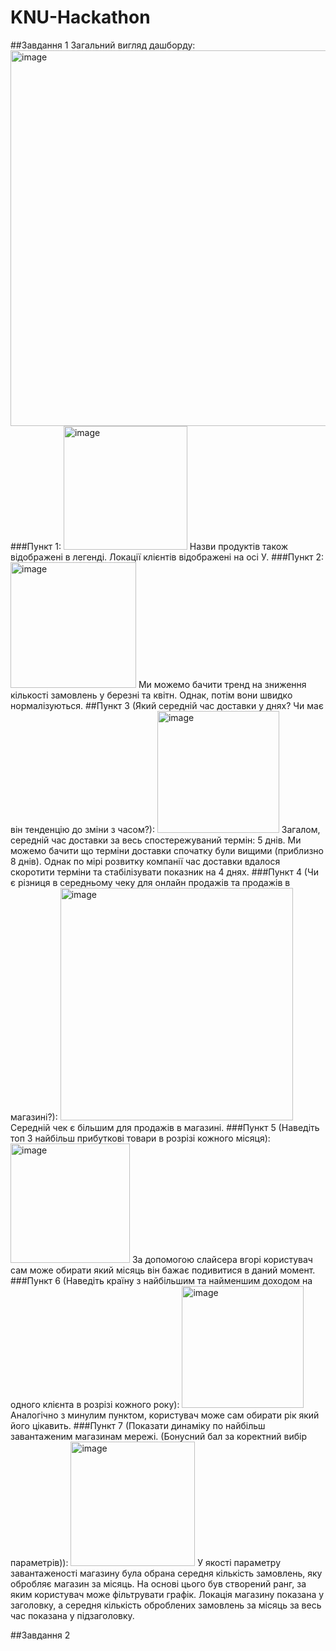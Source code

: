 # KNU-Hackathon
##Завдання 1
Загальний вигляд дашборду:
<img width="601" alt="image" src="https://github.com/user-attachments/assets/5a9ad847-d057-49d6-93d5-349fbe560638">
###Пункт 1: 
<img width="198" alt="image" src="https://github.com/user-attachments/assets/eab76364-d140-4aa9-9f4e-425ee70fba74">
Назви продуктів також відображені в легенді. Локації клієнтів відображені на осі У.
###Пункт 2:
<img width="201" alt="image" src="https://github.com/user-attachments/assets/7bc6d56b-2b44-49b3-8ad6-facb41fb4328">
Ми можемо бачити тренд на зниження кількості замовлень у березні та квітн. Однак, потім вони швидко нормалізуються.
##Пункт 3 (Який середній час доставки у днях? Чи має він тенденцію до зміни з часом?):
<img width="195" alt="image" src="https://github.com/user-attachments/assets/f8728018-c836-4be0-b183-372b68018d3d">
Загалом, середній час доставки за весь спостережуваний термін: 5 днів. Ми можемо бачити що терміни доставки спочатку були вищими (приблизно 8 днів). Однак по мірі розвитку компанії час доставки вдалося скоротити терміни та стабілізувати показник на 4 днях.
###Пункт 4 (Чи є різниця в середньому чеку для онлайн продажів та продажів в магазині?):
<img width="372" alt="image" src="https://github.com/user-attachments/assets/591afff6-0d68-423f-939b-e31e6016d498">
Середній чек є більшим для продажів в магазині.
###Пункт 5 (Наведіть топ 3 найбільш прибуткові товари в розрізі кожного місяця):
<img width="191" alt="image" src="https://github.com/user-attachments/assets/a676789f-c6d6-4a92-b832-60e3ddfbb96c">
За допомогою слайсера вгорі користувач сам може обирати який місяць він бажає подивитися в даний момент.
###Пункт 6 (Наведіть країну з найбільшим та найменшим доходом на одного клієнта в розрізі кожного року):
<img width="195" alt="image" src="https://github.com/user-attachments/assets/380a39d3-5a42-4e09-b9aa-2af851e6f340">
Аналогічно з минулим пунктом, користувач може сам обирати рік який його цікавить.
###Пункт 7 (Показати динаміку по найбільш завантаженим магазинам мережі. (Бонусний бал за коректний вибір параметрів)):
<img width="199" alt="image" src="https://github.com/user-attachments/assets/39ebf11a-b185-477d-814b-c51894addbde">
У якості параметру завантаженості магазину була обрана середня кількість замовлень, яку обробляє магазин за місяць. На основі цього був створений ранг, за яким користувач може фільтрувати графік. Локація магазину показана у заголовку, а середня кількість оброблених замовлень за місяць за весь час показана у підзаголовку.

##Завдання 2
